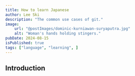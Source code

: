 ```yaml
---
title: How to learn Japanese
author: Lee Ski
description: "The common use cases of git."
image:
    url: "@postImages/dominic-kurniawan-suryaputra.jpg"
    alt: "Woman's hands holding stingers."
pubDate: 2024-08-15
isPublished: true
tags: ["language", "learning", ]
---
```



## Introduction
